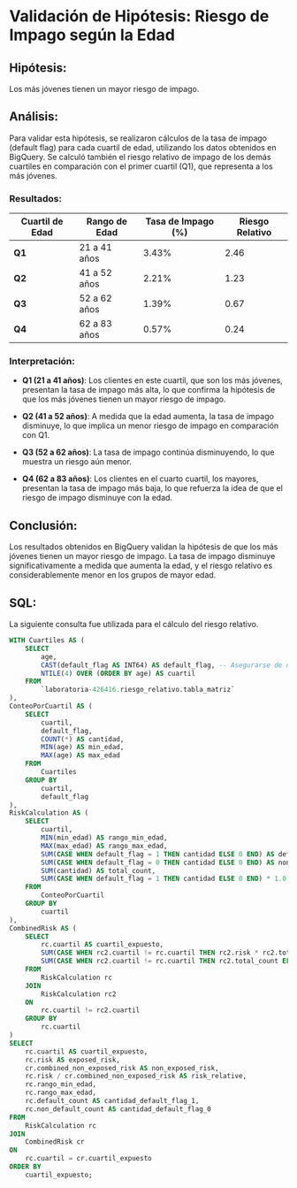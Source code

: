 # Validación de Hipótesis: Riesgo de Impago según la Edad

## Hipótesis:
Los más jóvenes tienen un mayor riesgo de impago.

## Análisis:

Para validar esta hipótesis, se realizaron cálculos de la tasa de impago (default flag) para cada cuartil de edad, utilizando los datos obtenidos en BigQuery. Se calculó también el riesgo relativo de impago de los demás cuartiles en comparación con el primer cuartil (Q1), que representa a los más jóvenes.

### Resultados:

| Cuartil de Edad | Rango de Edad | Tasa de Impago (%) | Riesgo Relativo |
|-----------------|---------------|--------------------|-----------------|
| **Q1**          | 21 a 41 años  | 3.43%              | 2.46            |
| **Q2**          | 41 a 52 años  | 2.21%              | 1.23            |
| **Q3**          | 52 a 62 años  | 1.39%              | 0.67            |
| **Q4**          | 62 a 83 años  | 0.57%              | 0.24            |

### Interpretación:

- **Q1 (21 a 41 años)**: Los clientes en este cuartil, que son los más jóvenes, presentan la tasa de impago más alta, lo que confirma la hipótesis de que los más jóvenes tienen un mayor riesgo de impago.

- **Q2 (41 a 52 años)**: A medida que la edad aumenta, la tasa de impago disminuye, lo que implica un menor riesgo de impago en comparación con Q1.

- **Q3 (52 a 62 años)**: La tasa de impago continúa disminuyendo, lo que muestra un riesgo aún menor.

- **Q4 (62 a 83 años)**: Los clientes en el cuarto cuartil, los mayores, presentan la tasa de impago más baja, lo que refuerza la idea de que el riesgo de impago disminuye con la edad.

## Conclusión:
Los resultados obtenidos en BigQuery validan la hipótesis de que los más jóvenes tienen un mayor riesgo de impago. La tasa de impago disminuye significativamente a medida que aumenta la edad, y el riesgo relativo es considerablemente menor en los grupos de mayor edad.

## SQL:
La siguiente consulta fue utilizada para el cálculo del riesgo relativo. 

```sql
WITH Cuartiles AS (
    SELECT 
        age,
        CAST(default_flag AS INT64) AS default_flag, -- Asegurarse de que default_flag sea un número entero
        NTILE(4) OVER (ORDER BY age) AS cuartil
    FROM 
        `laboratoria-426416.riesgo_relativo.tabla_matriz`
),
ConteoPorCuartil AS (
    SELECT
        cuartil,
        default_flag,
        COUNT(*) AS cantidad,
        MIN(age) AS min_edad,
        MAX(age) AS max_edad
    FROM
        Cuartiles
    GROUP BY
        cuartil,
        default_flag
),
RiskCalculation AS (
    SELECT
        cuartil,
        MIN(min_edad) AS rango_min_edad,
        MAX(max_edad) AS rango_max_edad,
        SUM(CASE WHEN default_flag = 1 THEN cantidad ELSE 0 END) AS default_count,
        SUM(CASE WHEN default_flag = 0 THEN cantidad ELSE 0 END) AS non_default_count,
        SUM(cantidad) AS total_count,
        SUM(CASE WHEN default_flag = 1 THEN cantidad ELSE 0 END) * 1.0 / SUM(cantidad) AS risk
    FROM 
        ConteoPorCuartil
    GROUP BY 
        cuartil
),
CombinedRisk AS (
    SELECT
        rc.cuartil AS cuartil_expuesto,
        SUM(CASE WHEN rc2.cuartil != rc.cuartil THEN rc2.risk * rc2.total_count ELSE 0 END) / 
        SUM(CASE WHEN rc2.cuartil != rc.cuartil THEN rc2.total_count ELSE 0 END) AS combined_non_exposed_risk
    FROM 
        RiskCalculation rc
    JOIN 
        RiskCalculation rc2
    ON 
        rc.cuartil != rc2.cuartil
    GROUP BY 
        rc.cuartil
)
SELECT
    rc.cuartil AS cuartil_expuesto,
    rc.risk AS exposed_risk,
    cr.combined_non_exposed_risk AS non_exposed_risk,
    rc.risk / cr.combined_non_exposed_risk AS risk_relative,
    rc.rango_min_edad,
    rc.rango_max_edad,
    rc.default_count AS cantidad_default_flag_1,
    rc.non_default_count AS cantidad_default_flag_0
FROM
    RiskCalculation rc
JOIN
    CombinedRisk cr
ON
    rc.cuartil = cr.cuartil_expuesto
ORDER BY 
    cuartil_expuesto;
